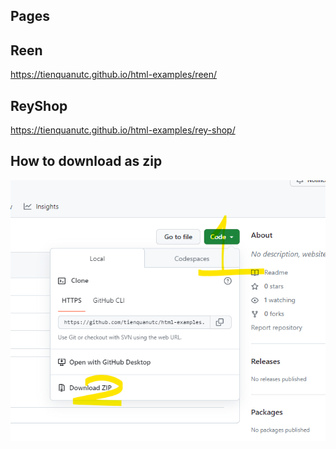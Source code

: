 ## Pages

## Reen

https://tienquanutc.github.io/html-examples/reen/

## ReyShop

https://tienquanutc.github.io/html-examples/rey-shop/

## How to download as zip

![img.png](docs/how-to-download-as-zip.png)